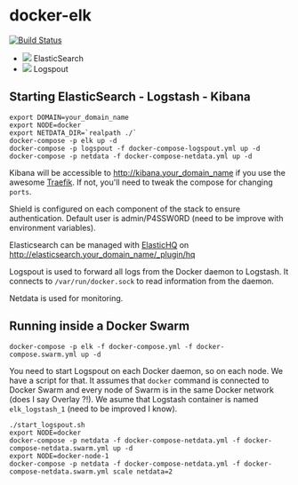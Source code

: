 # docker-elk

[![Build Status](https://travis-ci.org/ViBiOh/docker-elk.svg?branch=master)](https://travis-ci.org/ViBiOh/docker-elk) 

* [![](https://imagelayers.io/badge/vibioh/elasticsearch:latest.svg)](https://imagelayers.io/?images=vibioh/elasticsearch:latest 'Get your own badge on imagelayers.io') ElasticSearch 
* [![](https://imagelayers.io/badge/vibioh/logspout:latest.svg)](https://imagelayers.io/?images=vibioh/logspout:latest 'Get your own badge on imagelayers.io') Logspout 

## Starting ElasticSearch - Logstash - Kibana

```
export DOMAIN=your_domain_name
export NODE=docker
export NETDATA_DIR=`realpath ./`
docker-compose -p elk up -d
docker-compose -p logspout -f docker-compose-logspout.yml up -d
docker-compose -p netdata -f docker-compose-netdata.yml up -d
```

Kibana will be accessible to http://kibana.your_domain_name if you use the awesome [Traefik](https://traefik.io). If not, you'll need to tweak the compose for changing `ports`.

Shield is configured on each component of the stack to ensure authentication. Default user is admin/P4SSW0RD (need to be improve with environment variables).

Elasticsearch can be managed with [ElasticHQ](http://www.elastichq.org) on http://elasticsearch.your_domain_name/_plugin/hq

Logspout is used to forward all logs from the Docker daemon to Logstash. It connects to `/var/run/docker.sock` to read information from the daemon.

Netdata is used for monitoring.

## Running inside a Docker Swarm

```
docker-compose -p elk -f docker-compose.yml -f docker-compose.swarm.yml up -d
```

You need to start Logspout on each Docker daemon, so on each node. We have a script for that. It assumes that `docker` command is connected to Docker Swarm and every node of Swarm is in the same Docker network (does I say Overlay ?!). We asume that Logstash container is named `elk_logstash_1` (need to be improved I know).

```
./start_logspout.sh
export NODE=docker
docker-compose -p netdata -f docker-compose-netdata.yml -f docker-compose-netdata.swarm.yml up -d
export NODE=docker-node-1
docker-compose -p netdata -f docker-compose-netdata.yml -f docker-compose-netdata.swarm.yml scale netdata=2
```
